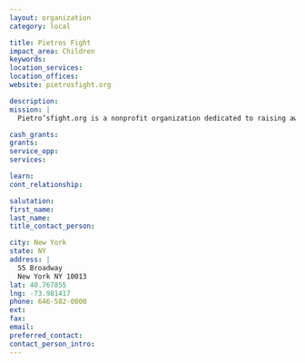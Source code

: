 ```yaml
---
layout: organization
category: local

title: Pietros Fight
impact_area: Children
keywords: 
location_services: 
location_offices: 
website: pietrosfight.org

description: 
mission: |
  Pietro’sfight.org is a nonprofit organization dedicated to raising awareness and funds to find a cure for Duchenne Muscular Dystrophy. It was founded by Manni and Dayna Scarso in 2012 after the couple learned the devastating news that their then-3-year-old son Pietro was diagnosed with Duchenne Muscular Dystrophy (DMD) – the most common and lethal childhood genetic disorder in the world affecting one in every 3,500 male births.

cash_grants: 
grants: 
service_opp: 
services: 

learn: 
cont_relationship: 

salutation: 
first_name: 
last_name: 
title_contact_person: 

city: New York
state: NY
address: |
  55 Broadway  
  New York NY 10013
lat: 40.767855
lng: -73.981417
phone: 646-582-0800
ext: 
fax: 
email: 
preferred_contact: 
contact_person_intro: 
---
```

